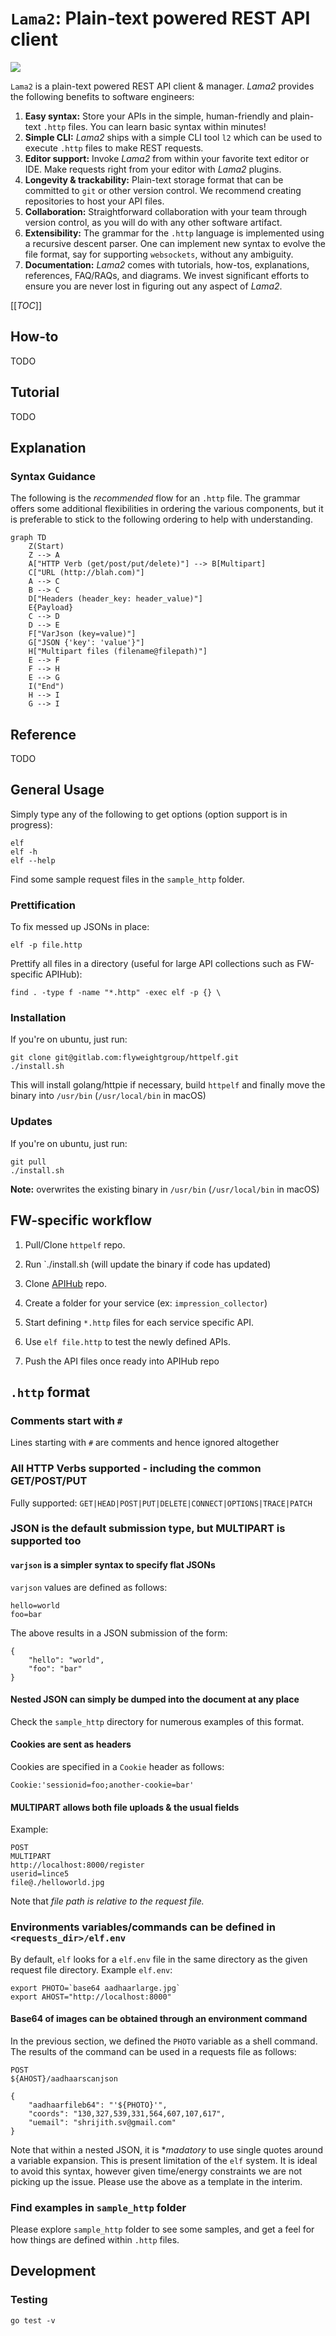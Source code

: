 # `Lama2`: Plain-text powered REST API client

![](banner.png)

`Lama2` is a plain-text powered REST API client & manager. *Lama2* provides the following benefits to software engineers:

1. **Easy syntax:** Store your APIs in the simple, human-friendly and plain-text `.http` files. You can learn basic syntax within  minutes!
1. **Simple CLI:** *Lama2* ships with a simple CLI tool `l2` which can be used to execute `.http` files to make REST requests.
1. **Editor support:** Invoke *Lama2* from within your favorite text editor or IDE. Make requests right from your editor
with *Lama2* plugins.
1. **Longevity & trackability:** Plain-text storage format that can be committed to `git` or other version control. We recommend creating repositories to host your API files.
1. **Collaboration:** Straightforward collaboration with your team through version control, as you will do with any other software artifact.
1. **Extensibility:** The grammar for the `.http` language is implemented using a recursive descent parser. One can implement new syntax to evolve the file format, say for supporting `websockets`, without any ambiguity.
1. **Documentation:** *Lama2* comes with tutorials, how-tos, explanations, references, FAQ/RAQs, and diagrams. We invest significant efforts to ensure you are never lost in figuring out any aspect of *Lama2*.

[[_TOC_]]

## How-to

TODO

## Tutorial

TODO

## Explanation

### Syntax Guidance

The following is the *recommended* flow for an `.http` file. The grammar offers some additional flexibilities in ordering the various components, but it is preferable to
stick to the following ordering to 
help with understanding.

```mermaid
graph TD
	Z(Start)
	Z --> A
    A["HTTP Verb (get/post/put/delete)"] --> B[Multipart]
	C["URL (http://blah.com)"]
	A --> C
	B --> C
	D["Headers (header_key: header_value)"]
	E{Payload}
	C --> D
	D --> E
	F["VarJson (key=value)"]
	G["JSON {'key': 'value'}"]
	H["Multipart files (filename@filepath)"]
	E --> F
	F --> H
	E --> G
	I("End")
	H --> I
	G --> I
```

## Reference


TODO

## General Usage

Simply type any of the following to get options (option support is in progress):

```
elf
elf -h 
elf --help
```

Find some sample request files in the `sample_http` folder.

### Prettification

To fix messed up JSONs in place:

```
elf -p file.http
```

Prettify all files in a directory (useful for large API collections such as FW-specific
APIHub):
```
find . -type f -name "*.http" -exec elf -p {} \
```

### Installation

If you're on ubuntu, just run:

```
git clone git@gitlab.com:flyweightgroup/httpelf.git
./install.sh
```

This will install golang/httpie if necessary,
build `httpelf` and finally move the binary
into `/usr/bin` (`/usr/local/bin` in macOS)

### Updates

If you're on ubuntu, just run:

```
git pull
./install.sh
```

**Note:** overwrites the existing binary in `/usr/bin` (`/usr/local/bin` in macOS)

## FW-specific workflow

1. Pull/Clone `httpelf` repo. 
1. Run `./install.sh (will update the binary if code has updated)

1. Clone [APIHub](https://gitlab.com/flyweightgroup/apihub) repo. 
1. Create a folder for your service (ex: `impression_collector`)
1. Start defining `*.http` files for each service specific API. 
1. Use `elf file.http` to test the newly defined APIs. 
1. Push the API files once ready into APIHub repo

## `.http` format

### Comments start with `#`

Lines starting with `#` are comments and hence ignored altogether

### All HTTP Verbs supported - including the common GET/POST/PUT

Fully supported: `GET|HEAD|POST|PUT|DELETE|CONNECT|OPTIONS|TRACE|PATCH`

### JSON is the default submission type, but MULTIPART is supported too


#### `varjson` is a simpler syntax to specify flat JSONs

`varjson` values are defined as follows:

```
hello=world
foo=bar
```

The above results in a JSON submission of the form:

```
{
	"hello": "world",
	"foo": "bar"
}
```

#### Nested JSON can simply be dumped into the document at any place

Check the `sample_http` directory for numerous examples of this format.

####  Cookies are sent as headers

Cookies are specified in a `Cookie` header as follows:

```
Cookie:'sessionid=foo;another-cookie=bar'
```

#### MULTIPART allows both file uploads & the usual fields

Example:

```
POST
MULTIPART
http://localhost:8000/register
userid=lince5
file@./helloworld.jpg
```

Note that *file path is relative to the request file.*

### Environments variables/commands can be defined in `<requests_dir>/elf.env`

By default, `elf` looks for a `elf.env` file in the same directory as the given
request file directory. Example `elf.env`:

```
export PHOTO=`base64 aadhaarlarge.jpg`
export AHOST="http://localhost:8000"
```

#### Base64 of images can be obtained through an environment command

In the previous section, we defined the `PHOTO` variable as a shell command.
The results of the command can be used in a requests file as follows:

```
POST
${AHOST}/aadhaarscanjson

{
	"aadhaarfileb64": "'${PHOTO}'",
	"coords": "130,327,539,331,564,607,107,617",
	"uemail": "shrijith.sv@gmail.com"
}
```

Note that within a nested JSON, it is **madatory* to use single quotes around
a variable expansion. This is present limitation of the `elf` system. It is 
ideal to avoid this syntax, however given time/energy constraints we are not 
picking up the issue. Please use the above as a template in the interim.


### Find examples in `sample_http` folder

Please explore `sample_http` folder to see some samples, and get a feel for
how things are defined within `.http` files.

## Development

### Testing

```
go test -v
```
